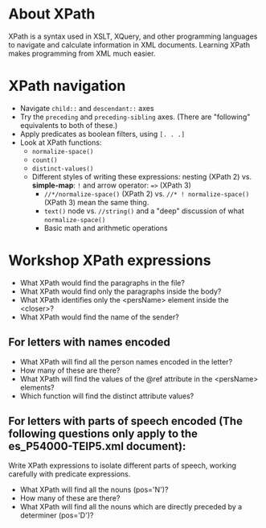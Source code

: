 # About XPath
XPath is a syntax used in XSLT, XQuery, and other programming languages to navigate and calculate information in XML documents. Learning XPath makes programming from XML much easier. 

# XPath navigation
- Navigate `child::` and `descendant::` axes
- Try the `preceding` and `preceding-sibling` axes. (There are "following" equivalents to both of these.) 
- Apply predicates as boolean filters, using `[. . .]`
- Look at XPath functions: 
    - `normalize-space()`
    - `count()`
    - `distinct-values()`
    - Different styles of writing these expressions: nesting (XPath 2) vs. **simple-map**: `!` and arrow operator: `=>` (XPath 3)
        - `//*/normalize-space()` (XPath 2) vs. `//* ! normalize-space()` (XPath 3) mean the same thing.
        - `text()` node vs. `//string()` and a "deep" discussion of what `normalize-space()`
        - Basic math and arithmetic operations


# Workshop XPath expressions 

- What XPath would find the paragraphs in the file?
- What XPath would find only the paragraphs inside the body?
- What XPath identifies only the \<persName\> element inside the \<closer\>?   
- What XPath would find the name of the sender?

## For letters with names encoded
- What XPath will find all the person names encoded in the letter? 
- How many of these are there?
- What XPath will find the values of the @ref attribute in the \<persName> elements?
- Which function will find the distinct attribute values? 

## For letters with parts of speech encoded (The following questions only apply to the **es_P54000-TEIP5.xml document**):
Write XPath expressions to isolate different parts of speech, working carefully with predicate expressions. 
- What XPath will find all the nouns (pos='N')?
- How many of these are there? 
- What XPath will find all the nouns which are directly preceded by a determiner (pos='D')?